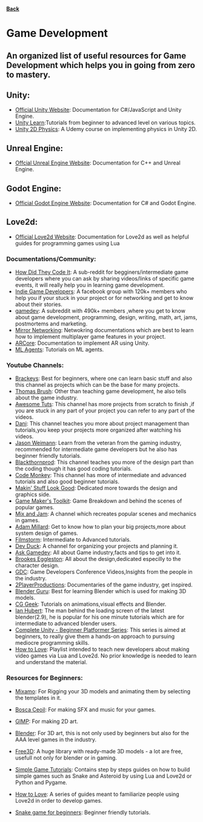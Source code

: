 **[Back](/README.md/)**

# Game Development

## An organized list of useful resources for Game Development which helps you in going from zero to mastery.

## Unity:
- [Official Unity Website](https://docs.unity3d.com/Manual/index.html): Documentation for C#/JavaScript and Unity Engine.
- [Unity Learn](https://learn.unity.com/):Tutorials from beginner to advanced level on various topics.
- [Unity 2D Physics](https://www.udemy.com/unity-2d-bouncing-and-sliding-with-physics/): A Udemy course on implementing physics in Unity 2D. 

## Unreal Engine:
- [Offcial Unreal Engine Website](https://docs.unrealengine.com/en-US/index.html): Documentation for C++ and Unreal Engine.

## Godot Engine:
- [Official Godot Engine Website](https://docs.godotengine.org/en/stable/index.html): Documentation for C# and Godot Engine.

## Love2d: 
- [Official Love2d Website](https://love2d.org/): Documentation for Love2d as well as helpful guides for programming games using Lua



### Documentations/Community:
- [How Did They Code It](https://www.reddit.com/r/howdidtheycodeit/): A sub-reddit for begginers/intermediate game developers where you can ask by sharing videos/links of specific game events, it will really help you in learning game development.
- [Indie Game Developers](https://www.facebook.com/groups/IndieGameDevs/about/): A facebook group with 120k+ members who help you if your stuck in your project or for networking and get to know about their stories.
- [gamedev](https://www.reddit.com/r/gamedev/): A subreddit with 490k+ members ,where you get to know about game development, programming, design, writing, math, art, jams, postmortems and marketing.
- [Mirror Networking](https://mirror-networking.com/docs/): Netwokring documentations which are best to learn how to implement multiplayer game features in your project.
- [ARCore](https://developers.google.com/ar/develop/unity): Documentation to implement AR using Unity.
- [ML Agents](https://www.immersivelimit.com/tutorials/unity-ml-agents-tutorial-list): Tutorials on ML agents.

### Youtube Channels:
- [Brackeys](https://www.youtube.com/user/Brackeys): Best for beginners, where one can learn basic stuff and also this channel as projects which can be the base for many projects.
- [Thomas Brush](https://www.youtube.com/user/thomasmbrush): Other than teaching game development, he also tells about the game industry.
- [Awesome Tuts](https://www.youtube.com/channel/UC5c-DuzPdH9iaWYdI0v0uzw): This channel has more projects from scratch to finish ,if you are stuck in any part of your project you can refer to any part of the videos.
- [Dani](https://www.youtube.com/channel/UCIabPXjvT5BVTxRDPCBBOOQ): This channel teaches you more about project management than tutorials,you keep your projects more organized after watching his videos.
- [Jason Weimann](https://www.youtube.com/channel/UCX_b3NNQN5bzExm-22-NVVg): Learn from the veteran from the gaming industry, recommended for intermediate game developers but he also has beginner friendly tutorials.
- [Blackthornprod](https://www.youtube.com/channel/UC9Z1XWw1kmnvOOFsj6Bzy2g): This channel teaches you more of the design part than the coding though it has good coding tutorials.
- [Code Monkey](https://www.youtube.com/channel/UCFK6NCbuCIVzA6Yj1G_ZqCg): This channel has more of intermediate and advanced tutorials and also good beginner tutorials.
- [Makin' Stuff Look Good](https://www.youtube.com/channel/UCEklP9iLcpExB8vp_fWQseg): Dedicated more towards the design and graphics side.
- [Game Maker's Toolkit](https://www.youtube.com/user/McBacon1337): Game Breakdown and behind the scenes of popular games.
- [Mix and Jam](https://www.youtube.com/channel/UCLyVUwlB_Hahir_VsKkGPIA): A channel which recreates popular scenes and mechanics in games.
- [Adam Millard](https://www.youtube.com/user/Thefearalcarrot): Get to know how to plan your big projects,more about system design of games.
- [Filmstorm](https://www.youtube.com/channel/UCH1svLGqmyVuCnHCHDr0EXw): Intermediate to Advanced tutorials.
- [Dev Duck](https://www.youtube.com/channel/UCKCTmact-90hXpV2ns8GSsA): A channel for organizing your projects and planning it.
- [Ask Gamedev](https://www.youtube.com/channel/UCd_lJ4zSp9wZDNyeKCWUstg): All about Game industry,facts and tips to get into it.
- [Brookes Eggleston](https://www.youtube.com/channel/UCJklo0Zl5tLV9kkk_Jd81EA): All about the design,dedicated especilly to the character design.
- [GDC](https://www.youtube.com/channel/UC0JB7TSe49lg56u6qH8y_MQ): Game Developers Conference Videos,Insights from the people in the industry.
- [2PlayerProductions](https://www.youtube.com/user/2PlayerProductions): Documentaries of the game industry, get inspired.
- [Blender Guru](https://www.youtube.com/playlist?list=PLjEaoINr3zgEq0u2MzVgAaHEBt--xLB6U): Best for learning Blender which is used for making 3D models.
- [CG Geek](https://www.youtube.com/user/Blenderfan93): Tutorials on animations,visual effects and Blender.
- [Ian Hubert](https://www.youtube.com/user/mrdodobird): The man behind the loading screen of the latest blender(2.9), he is popular for his one minute tutorials which are for intermediate to advanced blender users.
- [Complete Unity - Beginner Platformer Series](https://www.youtube.com/playlist?list=PLpj8TZGNIBNy51EtRuyix-NYGmcfkNAuH): This series is aimed at beginners, to really give them a hands-on approach to pursuing mediocre programming skills.
- [How to Love](https://www.youtube.com/watch?v=TUPbSJ5wF0k&list=PLM5EvDHhpyTcThnWfeP1459KelemQOBdG): Playlist intended to teach new developers about making video games via Lua and Love2d. No prior knowledge is needed to learn and understand the material.

### Resources for Beginners:
- [Mixamo](https://www.mixamo.com/#/): For Rigging your 3D models and animating them by selecting the templates in it.
- [Bosca Ceoil](https://boscaceoil.net/): For making SFX and music for your games.
- [GIMP](https://gimp.org): For making 2D art.
- [Blender](https://www.blender.org/): For 3D art, this is not only used by beginners but also for the AAA level games in the industry.
- [Free3D](https://free3d.com): A huge library with ready-made 3D models - a lot are free, usefull not only for blender or in gaming.
- [Simple Game Tutorials](https://simplegametutorials.github.io/): Contains step by steps guides on how to build simple games such as Snake and Asteroid by using Lua and Love2d or Python and Pygame.
- [How to Love](https://sheepolution.com/learn/book/contents): A series of guides meant to familiarize people using Love2d in order to develop games.


- [Snake game for beginners](https://codewithharry.com/videos/python-game-development-1): Beginner friendly tutorials.











                                   
